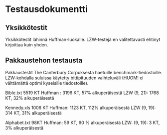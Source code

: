 # Testausdokumentti

## Yksikkötestit

Yksikkötestit lähinnä Huffman-luokalle. LZW-testejä en valitettavasti ehtinyt kirjoittaa kuin yhden.

## Pakkaustehon testausta

Pakkaustestit The Canterbury Corpuksesta haetuille benchmark-tiedostoille. LZW-kohdalla suluissa käytetty bittipituuden vaihteluväli (HUOM! ei välttämättä optimi kyseisille tiedostoille).


Bible.txt 5519 KT
Huffman : 3196 KT, 57% alkuperäisestä
LZW (9, 21): 1768 KT, 32% alkuperäisestä

Kennedy.xls 1006 KT 
Huffman: 1123 KT, 112% alkuperäisestä
LZW (9, 19):  314 KT, 31% alkuperäisestä

Alphabet.txt 98KT
Huffman: 59 KT, 60 % alkuperäisestä
LZW: (9, 19): 3 KT,  3% alkuperäisestä

